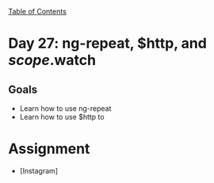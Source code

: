 [Table of Contents](/README.md)

# Day 27: ng-repeat, $http, and $scope.$watch

## Goals
* Learn how to use ng-repeat
* Learn how to use $http to 

# Assignment
* [Instagram]